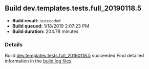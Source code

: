 ## Build dev.templates.tests.full_20190118.5
- **Build result:** `succeeded`
- **Build queued:** 1/18/2019 2:07:23 PM
- **Build duration:** 204.78 minutes
### Details
Build [dev.templates.tests.full_20190118.5](https://winappstudio.visualstudio.com/web/build.aspx?pcguid=a4ef43be-68ce-4195-a619-079b4d9834c2&builduri=vstfs%3a%2f%2f%2fBuild%2fBuild%2f26919) succeeded
Find detailed information in the [build log files](https://uwpctdiags.blob.core.windows.net/buildlogs/dev.templates.tests.full_20190118.5_logs.zip)
